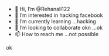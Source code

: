 - 👋 Hi, I’m @Rehanali122
- 👀 I’m interested in hacking facebook
- 🌱 I’m currently learning ...hacking 
- 💞️ I’m looking to collaborate okn ...ok
- 📫 How to reach me ...not possible

<!---
Rehanali122/Rehanali122 is a ✨ special ✨ repository because its `README.md` (this file) appears on your GitHub profile.
You can click the Preview link to take a look at your changes.
--->
ok

